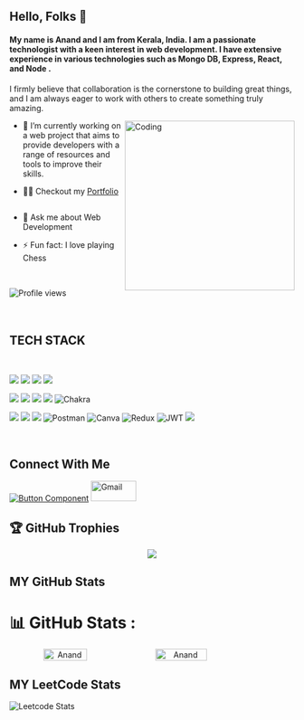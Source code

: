 

## Hello, Folks 👋



#### My name is Anand and I am from Kerala, India. I am a passionate technologist with a keen interest in web development. I have extensive experience in various technologies such as  Mongo DB, Express, React, and Node .

I firmly believe that collaboration is the cornerstone to building great things, and I am always eager to work with others to create something truly amazing.

<img align="right" alt="Coding" src="https://user-images.githubusercontent.com/104199818/195697121-4d08fe1c-c830-4feb-82e3-c3d5d3e246c9.png" style="width:300px" data-target="animated-image.originalImage">

- 🔭 I’m currently working on a web project that aims to provide developers with a
      range of resources and tools to improve their skills. 
      
- 👨&zwj;💻</g-emoji> Checkout my <a href="https://anandrp2030.github.io/" rel="nofollow">Portfolio</a> &nbsp; <a target="_blank" rel="noopener noreferrer nofollow" href="https://camo.githubusercontent.com/f2760989194a129f0a09843268da7b2d0a961b8f641bba2482239f9fed84dc72/68747470733a2f2f692e67696665722e636f6d2f6f726967696e2f62332f62333464633135393261653835353664613933333833356330643533323733385f773230302e77656270"><img width="15" src="https://camo.githubusercontent.com/f2760989194a129f0a09843268da7b2d0a961b8f641bba2482239f9fed84dc72/68747470733a2f2f692e67696665722e636f6d2f6f726967696e2f62332f62333464633135393261653835353664613933333833356330643533323733385f773230302e77656270" data-canonical-src="https://i.gifer.com/origin/b3/b34dc1592ae8556da933835c0d532738_w200.webp" style="max-width: 100%;"></a>
- 💬 Ask me about Web Development 
- ⚡ Fun fact: I love playing Chess 
<br>


![Profile views](https://gpvc.arturio.dev/AnandRP2030)
<br/><br/><br/>

## TECH STACK
<br/>

<img src="https://img.shields.io/badge/MongoDB-%234ea94b.svg?style=for-the-badge&logo=mongodb&logoColor=white"/> <img src="https://img.shields.io/badge/express.js-%23404d59.svg?style=for-the-badge&logo=express&logoColor=%2361DAFB"/> <img src="https://img.shields.io/badge/react-%2320232a.svg?style=for-the-badge&logo=react&logoColor=%2361DAFB"/> <img src="https://img.shields.io/badge/node.js-6DA55F?style=for-the-badge&logo=node.js&logoColor=white"/>

<img src="https://img.shields.io/badge/HTML5-E34F26?style=for-the-badge&logo=html5&logoColor=white"/> <img src="https://img.shields.io/badge/CSS3-1572B6?style=for-the-badge&logo=css3&logoColor=white"/> <img src="https://img.shields.io/badge/JavaScript-323330?style=for-the-badge&logo=javascript&logoColor=F7DF1E"/> <img src="https://img.shields.io/badge/Bootstrap-563D7C?style=for-the-badge&logo=bootstrap&logoColor=white"/>  ![Chakra](https://img.shields.io/badge/chakra-%234ED1C5.svg?style=for-the-badge&logo=chakraui&logoColor=white) 

<img src="https://img.shields.io/badge/npm-CB3837?style=for-the-badge&logo=npm&logoColor=white"/> <img src="https://img.shields.io/badge/GitHub-100000?style=for-the-badge&logo=github&logoColor=white"/>  <img src="https://img.shields.io/badge/GIT-E44C30?style=for-the-badge&logo=git&logoColor=white"/> 
![Postman](https://img.shields.io/badge/Postman-FF6C37?style=for-the-badge&logo=postman&logoColor=white) ![Canva](https://img.shields.io/badge/Canva-%2300C4CC.svg?style=for-the-badge&logo=Canva&logoColor=white) ![Redux](https://img.shields.io/badge/redux-%23593d88.svg?style=for-the-badge&logo=redux&logoColor=white)
![JWT](https://img.shields.io/badge/JWT-black?style=for-the-badge&logo=JSON%20web%20tokens)
 <img src="https://img.shields.io/badge/java-%23ED8B00.svg?style=for-the-badge&logo=java&logoColor=white"/> 

<br/>
      



## Connect With Me
[![Button Component](https://readme-components.vercel.app/api?component=button&text=Linkedin)](https://www.linkedin.com/in/anandrp2030/) <a href="https://mail.google.com/mail/?view=cm&fs=1&to=anand.rp2030@gmail.com">
  <img src="https://img.shields.io/badge/Gmail-D14836?style=for-the-badge&logo=gmail&logoColor=white" alt="Gmail" height="36" width="80">
</a> 

## 🏆 GitHub Trophies 
<p align="center">
<img src="https://github-profile-trophy.vercel.app/?username=AnandRP2030&theme=onedark&no-frame=false&no-bg=true&margin-w=4">

</p>

## MY GitHub Stats

     
<!-- github stats and-->  <!-- leet code status  -->
# 📊 GitHub Stats :
<div align="center" style="display: flex; flex-wrap: nowrap;">
    <img width="39%" src="https://github-readme-stats.vercel.app/api?username=AnandRP2030&show_icons=true&theme=tokyonight" alt="Anand"/>
    <img width="42.4%" src="https://github-readme-streak-stats.herokuapp.com/?user=AnandRP2030&theme=tokyonight&hide_border=false" alt="Anand" />
</div>

  ## MY LeetCode Stats
![Leetcode Stats](https://leetcard.jacoblin.cool/anandrp2000?ext=heatmap&theme=wtf)
      
